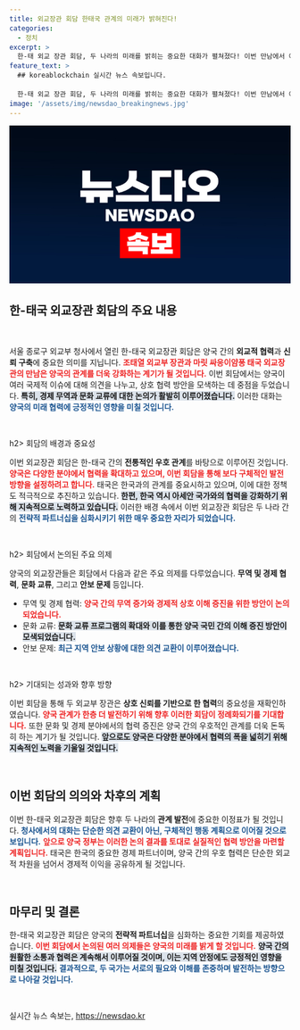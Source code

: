 ```yaml
---
title: 외교장관 회담 한태국 관계의 미래가 밝혀진다!
categories:
  - 정치
excerpt: >
  한-태 외교 장관 회담, 두 나라의 미래를 밝히는 중요한 대화가 펼쳐졌다! 이번 만남에서 어떤 진전이 있었을까? 직접 확인해보세요!
feature_text: >
  ## koreablockchain 실시간 뉴스 속보입니다.

  한-태 외교 장관 회담, 두 나라의 미래를 밝히는 중요한 대화가 펼쳐졌다! 이번 만남에서 어떤 진전이 있었을까? 직접 확인해보세요!
image: '/assets/img/newsdao_breakingnews.jpg'
---
```


<p><img src="/assets/img/newsdao_breakingnews.jpg" alt="koreablockchain 속보" /></p>

<h2 data-ke-size="size26">한-태국 외교장관 회담의 주요 내용</h2>

<p data-ke-size="size16">&nbsp;</p>

<p>서울 종로구 외교부 청사에서 열린 한-태국 외교장관 회담은 양국 간의 <b>외교적 협력</b>과 <b>신뢰 구축</b>에 중요한 의미를 지닙니다. <b><span style="color: #ee2323;">조태열 외교부 장관과 마릿 싸응이얌퐁 태국 외교장관의 만남은 양국의 관계를 더욱 강화하는 계기가 될 것입니다.</span></b> 이번 회담에서는 양국이 여러 국제적 이슈에 대해 의견을 나누고, 상호 협력 방안을 모색하는 데 중점을 두었습니다. <b><span style="background-color: #21538527;">특히, 경제 무역과 문화 교류에 대한 논의가 활발히 이루어졌습니다.</span></b> 이러한 대화는 <b><span style="color: #1a5490;">양국의 미래 협력에 긍정적인 영향을 미칠 것입니다.</span></b> </p>

<p data-ke-size="size16">&nbsp;</p>

<p>h2> 회담의 배경과 중요성</p>

<p>이번 외교장관 회담은 한-태국 간의 <b>전통적인 우호 관계</b>를 바탕으로 이루어진 것입니다. <b><span style="color: #ee2323;">양국은 다양한 분야에서 협력을 확대하고 있으며, 이번 회담을 통해 보다 구체적인 발전 방향을 설정하려고 합니다.</span></b> 태국은 한국과의 관계를 중요시하고 있으며, 이에 대한 정책도 적극적으로 추진하고 있습니다. <b><span style="background-color: #21538527;">한편, 한국 역시 아세안 국가와의 협력을 강화하기 위해 지속적으로 노력하고 있습니다.</span></b> 이러한 배경 속에서 이번 외교장관 회담은 두 나라 간의 <b><span style="color: #1a5490;">전략적 파트너십을 심화시키기 위한 매우 중요한 자리가 되었습니다.</span></b></p>

<p data-ke-size="size16">&nbsp;</p>

<p>h2> 회담에서 논의된 주요 의제</p>

<p>양국의 외교장관들은 회담에서 다음과 같은 주요 의제를 다루었습니다. <b>무역 및 경제 협력</b>, <b>문화 교류</b>, 그리고 <b>안보 문제</b> 등입니다. </p>

<ul>
    <li>무역 및 경제 협력: <b><span style="color: #ee2323;">양국 간의 무역 증가와 경제적 상호 이해 증진을 위한 방안이 논의되었습니다.</span></b></li>
    <li>문화 교류: <b><span style="background-color: #21538527;">문화 교류 프로그램의 확대와 이를 통한 양국 국민 간의 이해 증진 방안이 모색되었습니다.</span></b></li>
    <li>안보 문제: <b><span style="color: #1a5490;">최근 지역 안보 상황에 대한 의견 교환이 이루어졌습니다.</span></b></li>
</ul>

<p data-ke-size="size16">&nbsp;</p>

<p>h2> 기대되는 성과와 향후 방향</p>

<p>이번 회담을 통해 두 외교부 장관은 <b>상호 신뢰를 기반으로 한 협력</b>의 중요성을 재확인하였습니다. <b><span style="color: #ee2323;">양국 관계가 한층 더 발전하기 위해 향후 이러한 회담이 정례화되기를 기대합니다.</span></b> 또한 문화 및 경제 분야에서의 협력 증진은 양국 간의 우호적인 관계를 더욱 돈독히 하는 계기가 될 것입니다. <b><span style="background-color: #21538527;">앞으로도 양국은 다양한 분야에서 협력의 폭을 넓히기 위해 지속적인 노력을 기울일 것입니다.</span></b></p>

<p data-ke-size="size16">&nbsp;</p>

<h2>이번 회담의 의의와 차후의 계획</h2>

<p>이번 한-태국 외교장관 회담은 향후 두 나라의 <b>관계 발전</b>에 중요한 이정표가 될 것입니다. <b><span style="color: #1a5490;">청사에서의 대화는 단순한 의견 교환이 아닌, 구체적인 행동 계획으로 이어질 것으로 보입니다.</span></b> <b><span style="color: #ee2323;">앞으로 양국 정부는 이러한 논의 결과를 토대로 실질적인 협력 방안을 마련할 계획입니다.</span></b> 태국은 한국의 중요한 경제 파트너이며, 양국 간의 우호 협력은 단순한 외교적 차원을 넘어서 경제적 이익을 공유하게 될 것입니다. </p>

<p data-ke-size="size16">&nbsp;</p>

<h2>마무리 및 결론</h2>

<p>한-태국 외교장관 회담은 양국의 <b>전략적 파트너십</b>을 심화하는 중요한 기회를 제공하였습니다. <b><span style="color: #ee2323;">이번 회담에서 논의된 여러 의제들은 양국의 미래를 밝게 할 것입니다.</span></b> <b><span style="background-color: #21538527;">양국 간의 원활한 소통과 협력은 계속해서 이루어질 것이며, 이는 지역 안정에도 긍정적인 영향을 미칠 것입니다.</span></b> <b><span style="color: #1a5490;">결과적으로, 두 국가는 서로의 필요와 이해를 존중하며 발전하는 방향으로 나아갈 것입니다.</span></b></p>

<p data-ke-size="size16">&nbsp;</p>
실시간 뉴스 속보는, <a href="https://newsdao.kr" rel="dofollow">https://newsdao.kr</a>


